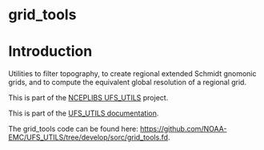 
# grid_tools

# Introduction

Utilities to filter topography, to create regional extended Schmidt
gnomonic grids, and to compute the equivalent global resolution of a
regional grid.

This is part of the [NCEPLIBS
UFS_UTILS](https://github.com/NOAA-EMC/UFS_UTILS) project.

This is part of the <a href="../index.html">UFS_UTILS documentation</a>.

The grid_tools code can be found here:
https://github.com/NOAA-EMC/UFS_UTILS/tree/develop/sorc/grid_tools.fd.

